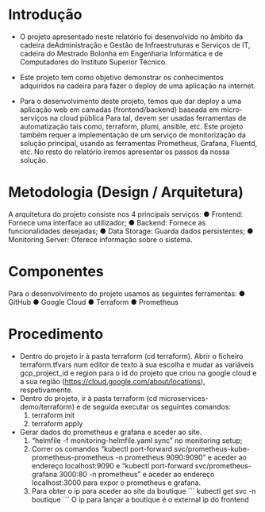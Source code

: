 # Introdução
- O projeto apresentado neste relatório foi desenvolvido no âmbito da cadeira deAdministração e Gestão de Infraestruturas e Serviços de IT, cadeira do Mestrado Bolonha em Engenharia Informática e de Computadores do Instituto Superior Técnico.

- Este projeto tem como objetivo demonstrar os conhecimentos adquiridos na cadeira para fazer o deploy de uma aplicação na internet.

- Para o desenvolvimento deste projeto, temos que dar deploy a uma aplicação web em camadas (frontend/backend) baseada em micro-serviços na cloud pública Para tal, devem ser usadas ferramentas de automatização tais como, terraform, plumi, ansible, etc. Este projeto também requer a implementação de um serviço de monitorização da solução principal, usando as ferramentas Prometheus, Grafana, Fluentd, etc. No resto do relatório iremos apresentar os passos da nossa solução.

# Metodologia (Design / Arquitetura)

A arquitetura do projeto consiste nos 4 principais serviços:
● Frontend: Fornece uma interface ao utilizador;
● Backend: Fornece as funcionalidades desejadas;
● Data Storage: Guarda dados persistentes;
● Monitoring Server: Oferece informação sobre o sistema. 

# Componentes

Para o desenvolvimento do projeto usamos as seguintes ferramentas:
● GitHub
● Google Cloud
● Terraform
● Prometheus

# Procedimento
- Dentro do projeto ir à pasta terraform (cd terraform). Abrir o ficheiro terraform.tfvars num editor de texto à sua escolha e mudar as variáveis gcp_project_id e region para o id do projeto que criou na google cloud e a sua região (https://cloud.google.com/about/locations), respetivamente.
- Dentro do projeto, ir à pasta terraform (cd microservices-demo/terraform) e de seguida executar os seguintes comandos:
    1. terraform init
    2. terraform apply
- Gerar dados do prometheus e grafana e aceder ao site.
    1. “helmfile -f monitoring-helmfile.yaml sync” no monitoring setup;
    2. Correr os comandos “kubectl port-forward svc/prometheus-kube-prometheus-prometheus -n prometheus 9090:9090” e aceder ao endereço localhost:9090 e “kubectl port-forward svc/prometheus-grafana 3000:80 -n prometheus” e aceder ao endereço localhost:3000 para expor o prometheus e grafana.
    3. Para obter o ip para aceder ao site da boutique
    ´´´
    kubectl get svc -n boutique
    ´´´
    O ip para lançar a boutique é o external ip do frontend



